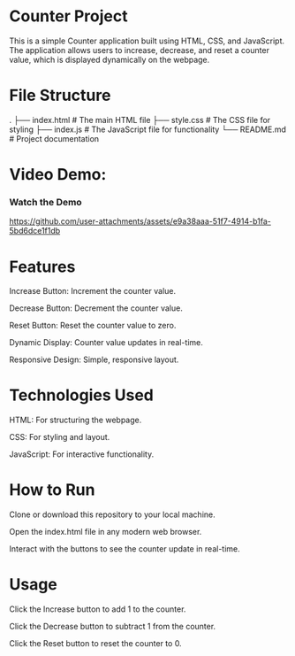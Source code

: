 # Counter Project

This is a simple Counter application built using HTML, CSS, and JavaScript. The application allows users to increase, decrease, and reset a counter value, which is displayed dynamically on the webpage.



# File Structure


.
├── index.html # The main HTML file
├── style.css # The CSS file for styling
├── index.js # The JavaScript file for functionality
└── README.md # Project documentation



# Video Demo:

### Watch the Demo


https://github.com/user-attachments/assets/e9a38aaa-51f7-4914-b1fa-5bd6dce1f1db

# Features

Increase Button: Increment the counter value.

Decrease Button: Decrement the counter value.

Reset Button: Reset the counter value to zero.

Dynamic Display: Counter value updates in real-time.

Responsive Design: Simple, responsive layout.

# Technologies Used

HTML: For structuring the webpage.

CSS: For styling and layout.

JavaScript: For interactive functionality.

# How to Run

Clone or download this repository to your local machine.

Open the index.html file in any modern web browser.

Interact with the buttons to see the counter update in real-time.

# Usage

Click the Increase button to add 1 to the counter.

Click the Decrease button to subtract 1 from the counter.

Click the Reset button to reset the counter to 0.






